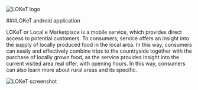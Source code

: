 ![LOKeT logo](http://loket.agenda.si/fileadmin/user_upload/loket_ikona.png)

###LOKeT android application

LOKeT or Local e Marketplace is a mobile service, which provides direct access to potential customers. To consumers, service offers an insight into the supply of locally produced food in the local area. In this way, consumers can easily and effectively combine trips to the countryside together with the purchase of locally grown food, as the service provides insight into the current visited area real offer, with opening hours. In this way, consumers can also learn more about rural areas and its specific.

![LOKeT screenshot](http://loket.agenda.si/fileadmin/user_upload/Screenshot_LOKeT.png)
